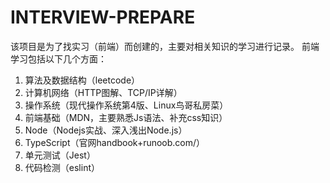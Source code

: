 # INTERVIEW-PREPARE

该项目是为了找实习（前端）而创建的，主要对相关知识的学习进行记录。
前端学习包括以下几个方面：

1. 算法及数据结构（leetcode）
2. 计算机网络（HTTP图解、TCP/IP详解）
3. 操作系统（现代操作系统第4版、Linux鸟哥私房菜）
4. 前端基础（MDN，主要熟悉Js语法、补充css知识）
5. Node（Nodejs实战、深入浅出Node.js）
6. TypeScript（官网handbook+runoob.com/）
7. 单元测试（Jest）
8. 代码检测（eslint）
